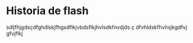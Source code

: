 # Historia de flash 
sdljfhjgdsçdfghdlskjfhgsdflkjvbdsflkjhvlsdkfnvdjds
ç
dfvhldskfhvñsjkgdfvj gfvjflkj
